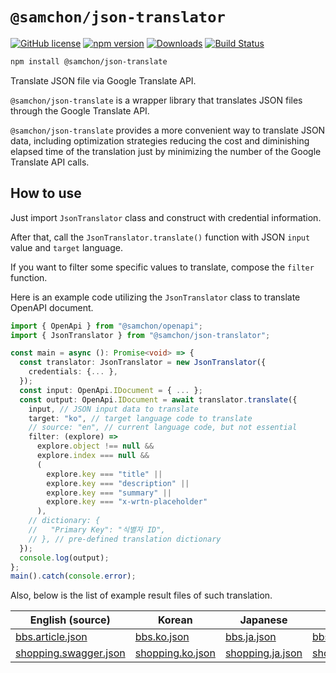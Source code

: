 # `@samchon/json-translator`
[![GitHub license](https://img.shields.io/badge/license-MIT-blue.svg)](https://github.com/samchon/json-translator/blob/master/LICENSE)
[![npm version](https://img.shields.io/npm/v/@samchon/json-translator.svg)](https://www.npmjs.com/package/@samchon/json-translator)
[![Downloads](https://img.shields.io/npm/dm/@samchon/json-translator.svg)](https://www.npmjs.com/package/@samchon/json-translator)
[![Build Status](https://github.com/samchon/json-translator/workflows/build/badge.svg)](https://github.com/samchon/json-translator/actions?query=workflow%3Abuild)

```bash
npm install @samchon/json-translate 
```

Translate JSON file via Google Translate API.

`@samchon/json-translate` is a wrapper library that translates JSON files through the Google Translate API. 

`@samchon/json-translate` provides a more convenient way to translate JSON data, including optimization strategies reducing the cost and diminishing elapsed time of the translation just by minimizing the number of the Google Translate API calls.




## How to use
Just import `JsonTranslator` class and construct with credential information.

After that, call the `JsonTranslator.translate()` function with JSON `input` value and `target` language.

If you want to filter some specific values to translate, compose the `filter` function.

Here is an example code utilizing the `JsonTranslator` class to translate OpenAPI document.

```typescript
import { OpenApi } from "@samchon/openapi";
import { JsonTranslator } from "@samchon/json-translator";

const main = async (): Promise<void> => {
  const translator: JsonTranslator = new JsonTranslator({
    credentials: {... },
  });
  const input: OpenApi.IDocument = { ... };
  const output: OpenApi.IDocument = await translator.translate({
    input, // JSON input data to translate
    target: "ko", // target language code to translate
    // source: "en", // current language code, but not essential
    filter: (explore) =>
      explore.object !== null &&
      explore.index === null &&
      (
        explore.key === "title" ||
        explore.key === "description" ||
        explore.key === "summary" ||
        explore.key === "x-wrtn-placeholder"
      ),
    // dictionary: {
    //   "Primary Key": "식별자 ID",
    // }, // pre-defined translation dictionary
  });
  console.log(output);
};
main().catch(console.error);
```

Also, below is the list of example result files of such translation.

English (source) | Korean | Japanese | Arabic
--------|--------|----------|--------
[bbs.article.json](https://github.com/samchon/json-translator/blob/master/assets/input/bbs.article.json) | [bbs.ko.json](https://github.com/samchon/json-translator/blob/master/assets/output/bbs.article.ko.json) | [bbs.ja.json](https://github.com/samchon/json-translator/blob/master/assets/output/bbs.article.ja.json) | [bbs.ar.json](https://github.com/samchon/json-translator/blob/master/assets/output/bbs.article.ar.json)
[shopping.swagger.json](https://github.com/samchon/json-translator/blob/master/assets/input/shopping.swagger.json) | [shopping.ko.json](https://github.com/samchon/json-translator/blob/master/assets/output/shopping.swagger.ko.json) | [shopping.ja.json](https://github.com/samchon/json-translator/blob/master/assets/output/shopping.swagger.ja.json) | [shopping.ar.json](https://github.com/samchon/json-translator/blob/master/assets/output/shopping.swagger.ar.json)